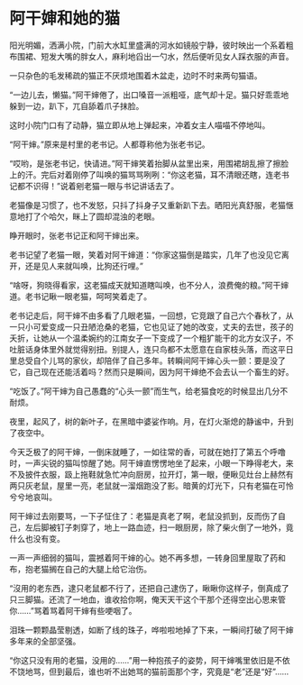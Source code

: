 # 阿干婶和她的猫

阳光明媚，洒满小院，门前大水缸里盛满的河水如镜般宁静，彼时映出一个系着粗布围裙、短发大嘴的胖女人，麻利地舀出一勺水，然后便听见女人踩衣服的声音。 

一只杂色的毛发稀疏的猫正不厌烦地围着木盆走，边时不时来两句猫语。 

“一边儿去，懒猫。”阿干婶倦了，出口嗓音一派粗哑，底气却十足。猫只好乖乖地躲到一边，趴下，兀自舔着爪子抹脸。 

这时小院门口有了动静，猫立即从地上弹起来，冲着女主人喵喵不停地叫。 

“阿干婶。”原来是村里的老书记。人都尊称他为张老书记。 

“哎哟，是张老书记，快请进。”阿干婶笑着抬脚从盆里出来，用围裙胡乱擦了擦脸上的汗。完后对着刚停了叫唤的猫骂骂咧咧：“你这老猫，耳不清眼还瞎，连老书记都不识得！”说着剜老猫一眼与书记讲话去了。 

老猫像是习惯了，也不发怒，只抖了抖身子又重新趴下去。晒阳光真舒服，老猫惬意地打了个哈欠，眯上了圆却混浊的老眼。 

睁开眼时，张老书记正和阿干婶出来。 

老书记望了老猫一眼，笑着对阿干婶道：“你家这猫倒是踏实，几年了也没见它离开，还是见人来就叫唤，比狗还行哩。” 

“啥呀，狗晓得看家，这老猫成天就知道瞎叫唤，也不分人，浪费俺的粮。”阿干婶道。老书记瞅一眼老猫，呵呵笑着走了。 

老书记走后，阿干婶不由多看了几眼老猫，一回想，它竞跟了自己六个春秋了，从一只小可爱变成一只丑陋沧桑的老猫，它也见证了她的改变，丈夫的去世，孩子的夭折，让她从一个温柔婉约的江南女子一下变成了一个粗犷能干的北方女汉子，不吐脏话身体里外就觉得别扭。别提人，连只鸟都不太愿意在自家枝头落，而这平日里总受自个儿骂的家伙，却陪伴了自己多年。转瞬间阿干婶心头一颤：要是没了它，自己现在还能活着吗？然而只是瞬间，因为阿干婶绝不会去认一个畜生的好。 

“吃饭了。”阿干婶为自己愚蠢的“心头一颤”而生气，给老猫食吃的时候显出几分不耐烦。 

夜里，起风了，树的新叶子，在黑暗中婆娑作响。月，在灯火渐熄的静谧中，升到了夜空中。 

今天乏极了的阿干婶，一倒床就睡了，一如往常的香，可就在她打了第五个呼噜时，一声尖锐的猫叫惊醒了她。阿干婶直愣愣地坐了起来，小眼一下睁得老大，来不及披件衣服，趿上拖鞋就急忙冲向厨房，拉开灯，第一眼，便瞅见灶台上赫然有两只灰老鼠，屋里一亮，老鼠就一溜烟跑没了影。暗黄的灯光下，只有老猫在可怜兮兮地哀叫。 

阿干婶过去刚要骂，一下子怔住了：老猫是真老了啊，老鼠没抓到，反而伤了自己，左后脚被钉子刺穿了，地上一路血迹，扫一眼厨房，除了柴火倒了一地外，竟什么也没有变。 

一声一声细弱的猫叫，震撼着阿干婶的心。她不再多想，一转身回里屋取了药和布，抱老猫搁在自己的大腿上给它治伤。 

“沒用的老东西，逮只老鼠都不行了，还把自己逮伤了，瞅瞅你这样子，倒真成了只三脚猫。还流了一地血，谁收拾你啊，俺天天干这个干那个还得空出心思来管你……”骂着骂着阿干婶有些哽咽了。 

泪珠一颗颗晶莹剔透，如断了线的珠子，哗啦啦地掉了下来，一瞬间打破了阿干婶多年来的全部坚强。 

“你这只没有用的老猫，没用的……”用一种抱孩子的姿势，阿干婶嘴里依旧是不依不饶地骂，但到最后，谁也听不出她骂的猫前面那个字，究竟是“老”还是“好”……